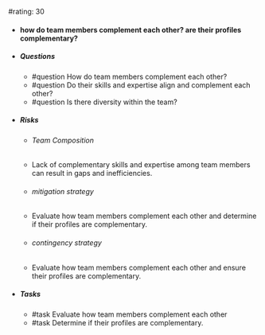 #rating: 30
- #### how do team members complement each other? are their profiles complementary?
- ##### Questions
  - #question How do team members complement each other?
  - #question Do their skills and expertise align and complement each other?
  - #question Is there diversity within the team?
- ##### Risks

  - ###### Team Composition
  - Lack of complementary skills and expertise among team members can result in gaps and inefficiencies.
  - ###### mitigation strategy
  - Evaluate how team members complement each other and determine if their profiles are complementary.
  - ###### contingency strategy
  - Evaluate how team members complement each other and ensure their profiles are complementary.
- ##### Tasks
  - #task Evaluate how team members complement each other
  - #task  Determine if their profiles are complementary.


